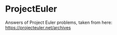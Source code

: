 # ProjectEuler
Answers of Project Euler problems, taken from here: https://projecteuler.net/archives
